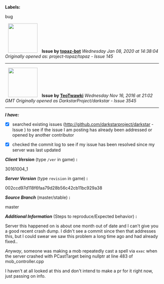 **Labels:**

bug



<a href="https://github.com/topaz-bot"><img src="https://avatars3.githubusercontent.com/u/59651103?v=4" width="96" height="96" hspace="10"></img></a> **Issue by [topaz-bot](https://github.com/topaz-bot)**
_Wednesday Jan 08, 2020 at 14:38:04_
_Originally opened as: project-topaz/topaz - Issue 145_

----

<a href="https://github.com/TeoTwawki"><img src="https://avatars0.githubusercontent.com/u/6871475?v=4"  width="96" height="96" hspace="10"></img></a> **Issue by [TeoTwawki](https://github.com/TeoTwawki)**
_Wednesday Nov 16, 2016 at 21:02 GMT_
_Originally opened as DarkstarProject/darkstar - Issue 3545_

----

<!-- remove space and mark with 'x' between [] -->

**_I have:_**

- [x] searched existing issues (http://github.com/darkstarproject/darkstar - Issue ) to see if the issue I am posting has already been addressed or opened by another contributor
- [x] checked the commit log to see if my issue has been resolved since my server was last updated


<!-- Issues will be closed without being looked into if the following information is missing (unless its not applicable). -->

**_Client Version_** (type `/ver` in game) **:**
30161004_1

**_Server Version_** (type `revision` in game) **:**
002ccd97d118f6faa79d28b56c42cb11bc929a38

**_Source Branch_** (master/stable) **:**
master

**_Additional Information_** (Steps to reproduce/Expected behavior) **:**
Server this happened on is about one month out of date and I can't give you a good recent crash dump. I didn't see a commit since then that addresses this, but I could swear we saw this problem a long time ago and had already fixed..

_Anyway_, someone was making a mob repeatedly cast a spell via `exec` when the server crashed with PCastTarget being nullptr at line 483 of mob_controller.cpp

I haven't at all looked at this and don't intend to make a pr for it right now, just passing on info.

